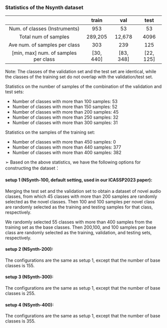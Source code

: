 ### Statistics of the Nsynth dataset
|                                             |   train   |    val    |   test    |
|:-------------------------------------------:|:---------:|:---------:|:---------:|
|        Num. of classes (Instruments)        |    953    |    53     |    53     | 
|            Total num of samples             |  289,205  |  12,678   |   4096    | 
|        Ave num. of samples per class        |    303    |    239    |    125    | 
|    [min, max] num. of samples per class     | [30, 440] | [83, 348] | [22, 125] |

Note: The classes of the validation set and the test set are identical, 
while the classes of the training set do not overlap with the validation/test set.

Statistics on the number of samples of the combination of the validation and test sets:
- Number of classes with more than 100 samples: 53
- Number of classes with more than 150 samples: 52
- Number of classes with more than 200 samples: 45
- Number of classes with more than 250 samples: 32
- Number of classes with more than 300 samples: 31

Statistics on the samples of the training set:
- Number of classes with more than 450 samples: 0
- Number of classes with more than 440 samples: 377
- Number of classes with more than 400 samples: 382

➢ Based on the above statistics, we have the following options for constructing the dataset：

#### setup 1 (NSynth-100, default setting, used in our ICASSP2023 paper):
Merging the test set and the validation set to obtain a dataset of novel audio classes,
from which 45 classes with more than 200 samples are randomly selected as the novel classes. 
Then 100 and 100 samples per novel class are randomly selected as the training and testing samples for that class, respectively. 

We randomly selected 55 classes with more than 400 samples from the training set as the base classes. 
Then 200,100, and 100 samples per base class are randomly selected as the training, validation, and testing sets, respectively. 

#### setup 2 (NSynth-200):
The configurations are the same as setup 1, except that the number of base classes is 155.

#### setup 3 (NSynth-300):
The configurations are the same as setup 1, except that the number of base classes is 255.

#### setup 4 (NSynth-400):
The configurations are the same as setup 1, except that the number of base classes is 355.
